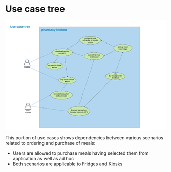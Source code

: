 # Use case tree
!["Use case tree"](./images/use-case-diagram.png)

This portion of use cases shows dependencies between various scenarios related to ordering and purchase of meals:
- Users are allowed to purchase meals having selected them from application as well as ad hoc
- Both scenarios are applicable to Fridges and Kiosks